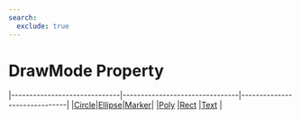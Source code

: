 ```yaml
---
search:
  exclude: true
---
```


<h1 class="heading"><span class="name">DrawMode Property</span></h1>

|------------------------------|--------------------------------|------------------------------|
|[Circle](../objects/circle.md)|[Ellipse](../objects/ellipse.md)|[Marker](../objects/marker.md)|
|[Poly](../objects/poly.md)    |[Rect](../objects/rect.md)      |[Text](../objects/text.md)    |
